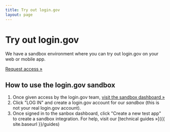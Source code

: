 ```yaml
---
title: Try out login.gov
layout: page
---
```


# Try out login.gov

We have a sandbox environment where you can try out login.gov on your web or mobile app.

[Request access »]() <!-- HubSpot form? -->

## How to use the login.gov sandbox

1. Once given access by the login.gov team, [visit the sandbox dashboard »](https://dashboard.int.identitysandbox.gov)
2. Click "LOG IN" and create a login.gov account for our _sandbox_ (this is not your real login.gov account).
3. Once signed in to the sanbox dashboard, click "Create a new test app" to create a sandbox integration. For help, visit our [technical guides »]({{ site.baseurl }}/guides)
